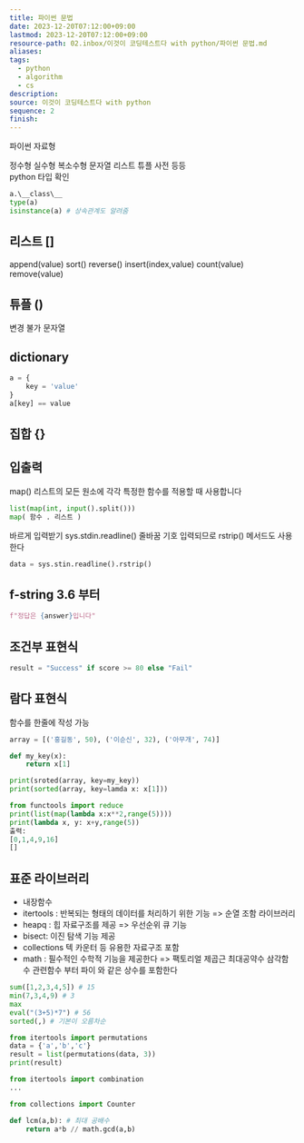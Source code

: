 ```yaml
---
title: 파이썬 문법
date: 2023-12-20T07:12:00+09:00
lastmod: 2023-12-20T07:12:00+09:00
resource-path: 02.inbox/이것이 코딩테스트다 with python/파이썬 문법.md
aliases: 
tags:
  - python
  - algorithm
  - cs
description: 
source: 이것이 코딩테스트다 with python
sequence: 2
finish: 
---
```

파이썬 자료형

정수형 실수형 복소수형 문자열 리스트 튜플 사전 등등\
python 타입 확인
```python
a.\__class\__
type(a)
isinstance(a) # 상속관계도 알려줌
```

## 리스트 \[\]
append(value)
sort()
reverse()
insert(index,value)
count(value)
remove(value)

## 튜플 ()
변경 불가
문자열

## dictionary
```python
a = {
	key = 'value'
}
a[key] == value
```

## 집합 {}


## 입출력
map() 리스트의 모든 원소에 각각 특정한 함수를 적용할 때 사용합니다
```python
list(map(int, input().split()))
map( 함수 . 리스트 )
```
바르게 입력받기
sys.stdin.readline() 줄바꿈 기호 입력되므로 rstrip() 메서드도 사용한다
```python
data = sys.stin.readline().rstrip()
```

## f-string 3.6 부터
```python
f"정답은 {answer}입니다"
```


## 조건부 표현식
```python
result = "Success" if score >= 80 else "Fail"
```

## 람다 표현식
함수를 한줄에 작성 가능
```python
array = [('홍길동', 50), ('이순신', 32), ('아무개', 74)]

def my_key(x):
	return x[1]

print(sroted(array, key=my_key))
print(sorted(array, key=lamda x: x[1]))
```

```python
from functools import reduce
print(list(map(lambda x:x**2,range(5))))
print(lambda x, y: x+y,range(5))
출력:
[0,1,4,9,16]
[]
```




## 표준 라이브러리

- 내장함수
- itertools : 반복되는 형태의 데이터를 처리하기 위한 기능 => 순열 조함 라이브러리
- heapq : 힙 자료구조를 제공 => 우선순위 큐 기능
- bisect: 이진 탐색 기능 제공
- collections 텍 카운터 등 유용한 자료구조 포함
- math : 필수적인 수학적 기능을 제공한다 => 팩토리얼 제곱근 최대공약수 삼각함수 관련함수 부터 파이 와 같은 상수를 포함한다

```python
sum([1,2,3,4,5]) # 15
min(7,3,4,9) # 3
max
eval("(3+5)*7") # 56
sorted(,) # 기본이 오름차순
```


```python
from itertools import permutations
data = {'a','b','c'}
result = list(permutations(data, 3))
print(result)

from itertools import combination
...


```

```python
from collections import Counter
```

```python
def lcm(a,b): # 최대 공배수
	return a*b // math.gcd(a,b)

```
